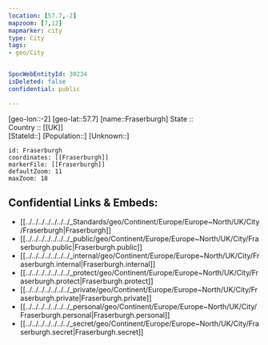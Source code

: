 ```yaml
---
location: [57.7,-2] 
mapzoom: [7,12] 
mapmarker: city 
type: City
tags:
- geo/City


SpocWebEntityId: 30234
isDeleted: false
confidential: public

---
```

[geo-lon::-2] 
[geo-lat::57.7] 
[name::Fraserburgh] 
State ::  
Country :: [[UK]]  
[StateId::] 
[Population::] 
[Unknown::] 


```leaflet
id: Fraserburgh
coordinates: [[Fraserburgh]] 
markerFile: [[Fraserburgh]] 
defaultZoom: 11 
maxZoom: 18
```


## Confidential Links & Embeds: 
- [[../../../../../../../_Standards/geo/Continent/Europe/Europe~North/UK/City/Fraserburgh|Fraserburgh]] 
- [[../../../../../../../_public/geo/Continent/Europe/Europe~North/UK/City/Fraserburgh.public|Fraserburgh.public]] 
- [[../../../../../../../_internal/geo/Continent/Europe/Europe~North/UK/City/Fraserburgh.internal|Fraserburgh.internal]] 
- [[../../../../../../../_protect/geo/Continent/Europe/Europe~North/UK/City/Fraserburgh.protect|Fraserburgh.protect]] 
- [[../../../../../../../_private/geo/Continent/Europe/Europe~North/UK/City/Fraserburgh.private|Fraserburgh.private]] 
- [[../../../../../../../_personal/geo/Continent/Europe/Europe~North/UK/City/Fraserburgh.personal|Fraserburgh.personal]] 
- [[../../../../../../../_secret/geo/Continent/Europe/Europe~North/UK/City/Fraserburgh.secret|Fraserburgh.secret]] 
